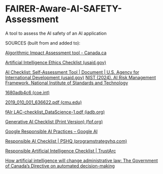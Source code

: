 # FAIRER-Aware-AI-SAFETY-Assessment

A tool to assess the AI safety of an AI application

SOURCES (built from and added to):

[Algorithmic Impact Assessment tool - Canada.ca](https://www.canada.ca/en/government/system/digital-government/digital-government-innovations/responsible-use-ai/algorithmic-impact-assessment.html)

<a href="https://www.usaid.gov/sites/default/files/2023-12/USAID Artificial Intelligence Ethics Checklist.pdf">Artificial Intelligence Ethics Checklist (usaid.gov)</a>

[AI Checklist: Self-Assessment Tool | Document | U.S. Agency for International Development (usaid.gov)](https://www.usaid.gov/digital-development/ai-checklist)
[NIST (2024). AI Risk Management Framework. National Institute of Standards and Technology](https://www.nist.gov/itl/ai-risk-management-framework)

[1680adb4c6 (coe.int)](https://rm.coe.int/cdmsi-2023-014-guidelines-on-the-responsible-implementation-of-artific/1680adb4c6)

[2019_010_001_636622.pdf (cmu.edu)](https://insights.sei.cmu.edu/documents/2562/2019_010_001_636622.pdf)

[fAIr LAC-checklist_DataScience-1.pdf (iadb.org)](https://fairlac.iadb.org/sites/default/files/2022-10/fAIr%20LAC-checklist_DataScience-1.pdf)

[Generative AI Checklist (Print Version) (fpf.org)](https://fpf.org/wp-content/uploads/2023/07/Generative-AI-Checklist.pdf)

[Google Responsible AI Practices – Google AI](https://ai.google/responsibility/responsible-ai-practices/)

[Responsible AI Checklist | PSHQ (programstrategyhq.com)](https://www.programstrategyhq.com/post/responsible-ai-checklist-pshq)

[Responsible Artificial Intelligence Checklist | TrustArc](https://trustarc.com/resource/responsible-ai-checklist/)

[How artificial intelligence will change administrative law: The Government of Canada’s Directive on ‎automated decision-making](https://www.dlapiper.com/en-ca/insights/publications/2023/05/how-artificial-intelligence-will-change-administrative-law-in-canada)


